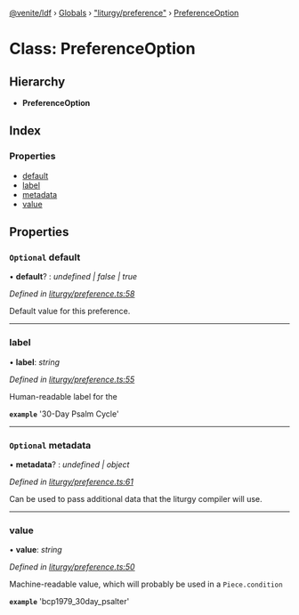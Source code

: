 [@venite/ldf](../README.md) › [Globals](../globals.md) › ["liturgy/preference"](../modules/_liturgy_preference_.md) › [PreferenceOption](_liturgy_preference_.preferenceoption.md)

# Class: PreferenceOption

## Hierarchy

* **PreferenceOption**

## Index

### Properties

* [default](_liturgy_preference_.preferenceoption.md#optional-default)
* [label](_liturgy_preference_.preferenceoption.md#label)
* [metadata](_liturgy_preference_.preferenceoption.md#optional-metadata)
* [value](_liturgy_preference_.preferenceoption.md#value)

## Properties

### `Optional` default

• **default**? : *undefined | false | true*

*Defined in [liturgy/preference.ts:58](https://github.com/gbj/venite/blob/0c141d89/ldf/src/liturgy/preference.ts#L58)*

Default value for this preference.

___

###  label

• **label**: *string*

*Defined in [liturgy/preference.ts:55](https://github.com/gbj/venite/blob/0c141d89/ldf/src/liturgy/preference.ts#L55)*

Human-readable label for the

**`example`** 
'30-Day Psalm Cycle'

___

### `Optional` metadata

• **metadata**? : *undefined | object*

*Defined in [liturgy/preference.ts:61](https://github.com/gbj/venite/blob/0c141d89/ldf/src/liturgy/preference.ts#L61)*

Can be used to pass additional data that the liturgy compiler will use.

___

###  value

• **value**: *string*

*Defined in [liturgy/preference.ts:50](https://github.com/gbj/venite/blob/0c141d89/ldf/src/liturgy/preference.ts#L50)*

Machine-readable value, which will probably be used in a `Piece.condition`

**`example`** 
'bcp1979_30day_psalter'
